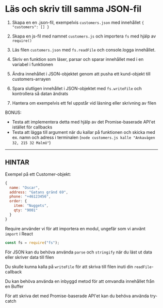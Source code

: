 # Läs och skriv till samma JSON-fil

1. Skapa en en .json-fil, exempelvis `customers.json` med innehållet `{ "customers": [] }`

2. Skapa en js-fil med namnet `customers.js` och importera `fs` med hjälp av `require()`

3. Läs filen `customers.json` med `fs.readFile` och console.logga innehållet.

4. Skriv en funktion som läser, parsar och sparar innehållet med i en variabel i funktionen

5. Ändra innehållet i JSON-objektet genom att pusha ett kund-objekt till customers-arrayen

6. Spara slutligen innehållet i JSON-objektet med `fs.writeFile` och kontrollera så datan ändrats

7. Hantera om exempelvis ett fel uppstår vid läsning eller skrivning av filen

BONUS: 
- Testa att implementera detta med hjälp av det Promise-baserade API'et istället för callbacks
- Testa att lägga till argument när du kallar på funktionen och skicka med ex. namn och adress i terminalen (`node customers.js kalle "Ankavägen 32, 215 32 Malmö"`)

----------------------------------------------------------------------
## HINTAR

Exempel på ett Customer-objekt:
```js
{
  name: "Oscar",
  address: "Gatans gränd 69",
  phone: "+46123456",
  order: {
    item: "Nuggets",
    qty: "9001"
  }
}
```

Require använder vi för att importera en modul, ungefär som vi använt `import` i React
```js
const fs = require("fs");
```

För JSON kan du behöva använda `parse` och `stringify` när du läst ut data eller skriver data till filen

Du skulle kunna kalla på `writeFile` för att skriva till filen inuti din `readFile`-callback

Du kan behöva använda en inbyggd metod för att omvandla innehållet från en Buffer

För att skriva det med Promise-baserade API'et kan du behöva använda try-catch
